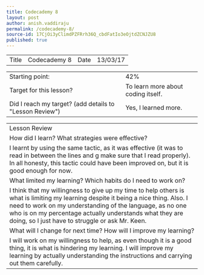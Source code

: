 ```yaml
---
title: Codecademy 8
layout: post
author: anish.vaddiraju
permalink: /codecademy-8/
source-id: 17CjOi3yClimdPZFRrh36Q_cbdFatIo3eOjtdZCNJZU8
published: true
---
```

<table>
  <tr>
    <td>Title</td>
    <td>Codecademy 8</td>
    <td>Date</td>
    <td>13/03/17</td>
  </tr>
</table>


<table>
  <tr>
    <td>Starting point:</td>
    <td>42%</td>
  </tr>
  <tr>
    <td>Target for this lesson?</td>
    <td>To learn more about coding itself.</td>
  </tr>
  <tr>
    <td>Did I reach my target? 
(add details to "Lesson Review")</td>
    <td>Yes, I learned more.</td>
  </tr>
</table>


<table>
  <tr>
    <td>Lesson Review</td>
  </tr>
  <tr>
    <td>How did I learn? What strategies were effective?  </td>
  </tr>
  <tr>
    <td>I learnt by using the same tactic, as it was effective (it was to read in between the lines and g make sure that I read properly). In all honesty, this tactic could have been improved on, but it is good enough for now. </td>
  </tr>
  <tr>
    <td>What limited my learning? Which habits do I need to work on? </td>
  </tr>
  <tr>
    <td>I think that my willingness to give up my time to help others is what is limiting my learning despite it being a nice thing. Also. I need to work on my understanding of the language, as no one who is on my percentage actually understands what they are doing, so I just have to struggle or ask Mr. Keen. </td>
  </tr>
  <tr>
    <td>What will I change for next time? How will I improve my learning?</td>
  </tr>
  <tr>
    <td>I will work on my willingness to help, as even though it is a good thing, it is what is hindering my learning. I will improve my learning by actually understanding the instructions and carrying out them carefully. </td>
  </tr>
</table>


